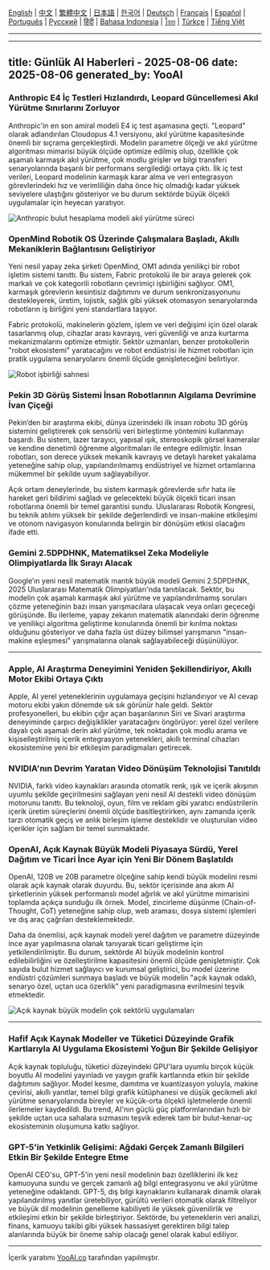 [English](./en.md) | [中文](./zh.md) | [繁體中文](./zh-TW.md) | [日本語](./ja.md) | [한국어](./ko.md) | [Deutsch](./de.md) | [Français](./fr.md) | [Español](./es.md) | [Português](./pt.md) | [Русский](./ru.md) | [हिंदी](./hi.md) | [Bahasa Indonesia](./id.md) | [ไทย](./th.md) | [Türkçe](./tr.md) | [Tiếng Việt](./vi.md)

---

---
title: Günlük AI Haberleri - 2025-08-06
date: 2025-08-06
generated_by: YooAI
---

### Anthropic E4 İç Testleri Hızlandırdı, Leopard Güncellemesi Akıl Yürütme Sınırlarını Zorluyor

Anthropic'in en son amiral modeli E4 iç test aşamasına geçti. "Leopard" olarak adlandırılan Cloudopus 4.1 versiyonu, akıl yürütme kapasitesinde önemli bir sıçrama gerçekleştirdi. Modelin parametre ölçeği ve akıl yürütme algoritması mimarisi büyük ölçüde optimize edilmiş olup, özellikle çok aşamalı karmaşık akıl yürütme, çok modlu girişler ve bilgi transferi senaryolarında başarılı bir performans sergilediği ortaya çıktı. İlk iç test verileri, Leopard modelinin karmaşık karar alma ve veri entegrasyon görevlerindeki hız ve verimliliğin daha önce hiç olmadığı kadar yüksek seviyelere ulaştığını gösteriyor ve bu durum sektörde büyük ölçekli uygulamalar için heyecan yaratıyor.

![Anthropic bulut hesaplama modeli akıl yürütme süreci](https://images.unsplash.com/photo-1542834369-f10ebf06d3cb?auto=format&fit=crop&w=1000&q=80)

### OpenMind Robotik OS Üzerinde Çalışmalara Başladı, Akıllı Mekaniklerin Bağlantısını Geliştiriyor

Yeni nesil yapay zeka şirketi OpenMind, OM1 adında yenilikçi bir robot işletim sistemi tanıttı. Bu sistem, Fabric protokolü ile bir araya gelerek çok markalı ve çok kategorili robotların çevrimiçi işbirliğini sağlıyor. OM1, karmaşık görevlerin kesintisiz dağıtımını ve durum senkronizasyonunu destekleyerek, üretim, lojistik, sağlık gibi yüksek otomasyon senaryolarında robotların iş birliğini yeni standartlara taşıyor.

Fabric protokolü, makinelerin gözlem, işlem ve veri değişimi için özel olarak tasarlanmış olup, cihazlar arası kavrayış, veri güvenliği ve arıza kurtarma mekanizmalarını optimize etmiştir. Sektör uzmanları, benzer protokollerin "robot ekosistemi" yaratacağını ve robot endüstrisi ile hizmet robotları için pratik uygulama senaryolarını önemli ölçüde genişleteceğini belirtiyor.

![Robot işbirliği sahnesi](https://images.unsplash.com/photo-1506744038136-46273834b3fb?auto=format&fit=crop&w=1000&q=80)

### Pekin 3D Görüş Sistemi İnsan Robotlarının Algılama Devrimine İvan Çiçeği

Pekin’den bir araştırma ekibi, dünya üzerindeki ilk insan robotu 3D görüş sistemini geliştirerek çok sensörlü veri birleştirme yöntemini kullanmayı başardı. Bu sistem, lazer tarayıcı, yapısal ışık, stereoskopik görsel kameralar ve kendine denetimli öğrenme algoritmaları ile entegre edilmiştir. İnsan robotları, son derece yüksek mekanik kavrayış ve detaylı hareket yakalama yeteneğine sahip olup, yapılandırılmamış endüstriyel ve hizmet ortamlarına mükemmel bir şekilde uyum sağlayabiliyor.

Açık ortam deneylerinde, bu sistem karmaşık görevlerde sıfır hata ile hareket geri bildirimi sağladı ve gelecekteki büyük ölçekli ticari insan robotlarına önemli bir temel garantisi sundu. Uluslararası Robotik Kongresi, bu teknik atılımı yüksek bir şekilde değerlendirdi ve insan-makine etkileşimi ve otonom navigasyon konularında belirgin bir dönüşüm etkisi olacağını ifade etti.

### Gemini 2.5DPDHNK, Matematiksel Zeka Modeliyle Olimpiyatlarda İlk Sırayı Alacak

Google’ın yeni nesil matematik mantık büyük modeli Gemini 2.5DPDHNK, 2025 Uluslararası Matematik Olimpiyatları'nda tanıtılacak. Sektör, bu modelin çok aşamalı karmaşık akıl yürütme ve yapılandırılmamış soruları çözme yeteneğinin bazı insan yarışmacılara ulaşacak veya onları geçeceği görüşünde. Bu ilerleme, yapay zekanın matematik alanındaki derin öğrenme ve yenilikçi algoritma geliştirme konularında önemli bir kırılma noktası olduğunu gösteriyor ve daha fazla üst düzey bilimsel yarışmanın "insan-makine eşleşmesi" yarışmalarına olanak sağlayabileceği düşünülüyor.

---

### Apple, AI Araştırma Deneyimini Yeniden Şekillendiriyor, Akıllı Motor Ekibi Ortaya Çıktı

Apple, AI yerel yeteneklerinin uygulamaya geçişini hızlandırıyor ve AI cevap motoru ekibi yakın dönemde sık sık görünür hale geldi. Sektör profesyonelleri, bu ekibin çığır açan başarılarının Siri ve Sivari araştırma deneyiminde çarpıcı değişiklikler yaratacağını öngörüyor: yerel özel verilere dayalı çok aşamalı derin akıl yürütme, tek noktadan çok modlu arama ve kişiselleştirilmiş içerik entegrasyon yetenekleri, akıllı terminal cihazları ekosistemine yeni bir etkileşim paradigmaları getirecek.

### NVIDIA'nın Devrim Yaratan Video Dönüşüm Teknolojisi Tanıtıldı

NVIDIA, farklı video kaynakları arasında otomatik renk, ışık ve içerik akışının uyumlu şekilde geçirilmesini sağlayan yeni nesil AI destekli video dönüşüm motorunu tanıttı. Bu teknoloji, oyun, film ve reklam gibi yaratıcı endüstrilerin içerik üretim süreçlerini önemli ölçüde basitleştirirken, aynı zamanda içerik tarzı otomatik geçiş ve anlık birleşim işleme desteklidir ve oluşturulan video içerikler için sağlam bir temel sunmaktadır.

### OpenAI, Açık Kaynak Büyük Modeli Piyasaya Sürdü, Yerel Dağıtım ve Ticari İnce Ayar için Yeni Bir Dönem Başlatıldı

OpenAI, 120B ve 20B parametre ölçeğine sahip kendi büyük modelini resmi olarak açık kaynak olarak duyurdu. Bu, sektör içerisinde ana akım AI şirketlerinin yüksek performanslı model ağırlık ve akıl yürütme mimarisini toplamda açıkça sunduğu ilk örnek. Model, zincirleme düşünme (Chain-of-Thought, CoT) yeteneğine sahip olup, web araması, dosya sistemi işlemleri ve dış araç çağrıları desteklemektedir.

Daha da önemlisi, açık kaynak modeli yerel dağıtım ve parametre düzeyinde ince ayar yapılmasına olanak tanıyarak ticari geliştirme için yetkilendirilmiştir. Bu durum, sektörde AI büyük modelinin kontrol edilebilirliğini ve özelleştirilme kapasitesini önemli ölçüde genişletmiştir. Çok sayıda bulut hizmet sağlayıcı ve kurumsal geliştirici, bu model üzerine endüstri çözümleri sunmaya başladı ve büyük modelin "açık kaynak odaklı, senaryo özel, uçtan uca özerklik" yeni paradigmasına evrilmesini teşvik etmektedir.

![Açık kaynak büyük modelin çok sektörlü uygulamaları](https://images.unsplash.com/photo-1470770841072-f978cf4d019e?auto=format&fit=crop&w=1000&q=80)

---

### Hafif Açık Kaynak Modeller ve Tüketici Düzeyinde Grafik Kartlarıyla AI Uygulama Ekosistemi Yoğun Bir Şekilde Gelişiyor

Açık kaynak topluluğu, tüketici düzeyindeki GPU'lara uyumlu birçok küçük boyutlu AI modelini yayınladı ve yaygın grafik kartlarında etkin bir şekilde dağıtımını sağlıyor. Model kesme, damıtma ve kuantizasyon yoluyla, makine çevirisi, akıllı yanıtlar, temel bilgi grafik kütüphanesi ve düşük gecikmeli akıl yürütme senaryolarında bireyler ve küçük-orta ölçekli işletmelerde önemli ilerlemeler kaydedildi. Bu trend, AI'nın güçlü güç platformlarından hızlı bir şekilde uçtan uca sahalara sızmasını teşvik ederek tam bir bulut-kenar-uç ekosisteminin oluşumuna katkı sağlıyor.

### GPT-5'in Yetkinlik Gelişimi: Ağdaki Gerçek Zamanlı Bilgileri Etkin Bir Şekilde Entegre Etme

OpenAI CEO'su, GPT-5'in yeni nesil modelinin bazı özelliklerini ilk kez kamuoyuna sundu ve gerçek zamanlı ağ bilgi entegrasyonu ve akıl yürütme yeteneğine odaklandı. GPT-5, dış bilgi kaynaklarını kullanarak dinamik olarak yapılandırılmış yanıtlar üretebiliyor, gürültü verileri otomatik olarak filtreliyor ve büyük dil modelinin genelleme kabiliyeti ile yüksek güvenilirlik ve etkileşimi etkin bir şekilde birleştiriyor. Sektörde, bu yeteneklerin veri analizi, finans, kamuoyu takibi gibi yüksek hassasiyet gerektiren bilgi talep alanlarında büyük bir öneme sahip olacağı genel olarak kabul ediliyor.

---

İçerik yaratımı [YooAI.co](https://yooai.co/) tarafından yapılmıştır.
